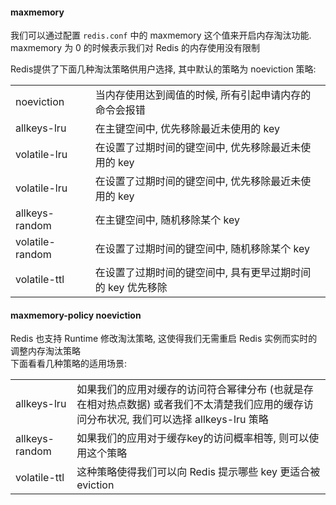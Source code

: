 

#### maxmemory <bytes>

我们可以通过配置 `redis.conf` 中的 maxmemory 这个值来开启内存淘汰功能. maxmemory 为 0 的时候表示我们对 Redis 的内存使用没有限制

Redis提供了下面几种淘汰策略供用户选择, 其中默认的策略为 noeviction 策略:

|  |  |
| --- | --- |
| noeviction | 当内存使用达到阈值的时候, 所有引起申请内存的命令会报错 |
| allkeys-lru | 在主键空间中, 优先移除最近未使用的 key |
| volatile-lru | 在设置了过期时间的键空间中, 优先移除最近未使用的 key |
| volatile-lru | 在设置了过期时间的键空间中, 优先移除最近未使用的 key |
| allkeys-random | 在主键空间中, 随机移除某个 key |
| volatile-random | 在设置了过期时间的键空间中, 随机移除某个 key |
| volatile-ttl | 在设置了过期时间的键空间中, 具有更早过期时间的 key 优先移除 |


#### maxmemory-policy noeviction

Redis 也支持 Runtime 修改淘汰策略, 这使得我们无需重启 Redis 实例而实时的调整内存淘汰策略<br />下面看看几种策略的适用场景:

|  |  |
| --- | --- |
| allkeys-lru | 如果我们的应用对缓存的访问符合幂律分布 (也就是存在相对热点数据) 或者我们不太清楚我们应用的缓存访问分布状况, 我们可以选择 allkeys-lru 策略 |
| allkeys-random | 如果我们的应用对于缓存key的访问概率相等, 则可以使用这个策略 |
| volatile-ttl | 这种策略使得我们可以向 Redis 提示哪些 key 更适合被 eviction |

